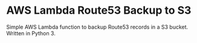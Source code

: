 # AWS Lambda Route53 Backup to S3
Simple AWS Lambda function to backup Route53 records in a S3 bucket.
Written in Python 3.
